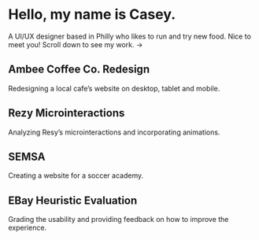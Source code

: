 # Hello, my name is Casey.
A UI/UX designer based in Philly who likes to run and try new food. 
Nice to meet you! Scroll down to see my work. →

## Ambee Coffee Co. Redesign
Redesigning a local cafe’s website on desktop, tablet and mobile. 

## Rezy Microinteractions
Analyzing Resy’s microinteractions and incorporating animations.

## SEMSA 
Creating a website for a soccer academy.

## EBay Heuristic Evaluation
Grading the usability and providing feedback on how to improve the experience. 
